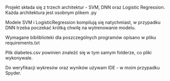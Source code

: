 Projekt składa się z trzech architektur - SVM, DNN oraz Logistic Regression.
Każda architektura jest osobnym plikem .py

Modele SVM i LogisticRegression kompilują się natychmiast, w przypadku DNN trzeba poczekać krótką chwilę na wytrenowanie modelu.

Wymagane bibliblioteki dla poszczególnych programów opisano w pliku requirements.txt

Plik diabetes.csv powinien znaleźć się w tym samym folderze, co pliki wykonywale.

Do weryfikacji wykresów oraz wyników używam IDE - w moim przypadku Spyder.
